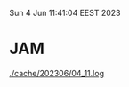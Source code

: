 Sun  4 Jun 11:41:04 EEST 2023
# JAM
<a href='./cache/202306/04_11.log'>./cache/202306/04_11.log</a>

